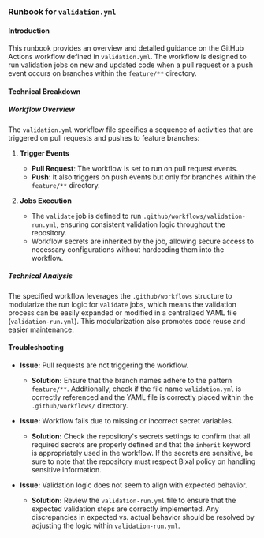 ### Runbook for `validation.yml`

#### Introduction

This runbook provides an overview and detailed guidance on the GitHub Actions workflow defined in `validation.yml`. The workflow is designed to run validation jobs on new and updated code when a pull request or a push event occurs on branches within the `feature/**` directory. 

#### Technical Breakdown

##### Workflow Overview

The `validation.yml` workflow file specifies a sequence of activities that are triggered on pull requests and pushes to feature branches:

1. **Trigger Events**
   - **Pull Request**: The workflow is set to run on pull request events.
   - **Push**: It also triggers on push events but only for branches within the `feature/**` directory.

2. **Jobs Execution**
   - The `validate` job is defined to run `.github/workflows/validation-run.yml`, ensuring consistent validation logic throughout the repository.
   - Workflow secrets are inherited by the job, allowing secure access to necessary configurations without hardcoding them into the workflow.
   
##### Technical Analysis

The specified workflow leverages the `.github/workflows` structure to modularize the run logic for `validate` jobs, which means the validation process can be easily expanded or modified in a centralized YAML file (`validation-run.yml`). This modularization also promotes code reuse and easier maintenance.

#### Troubleshooting

- **Issue:** Pull requests are not triggering the workflow.
  - **Solution:** Ensure that the branch names adhere to the pattern `feature/**`. Additionally, check if the file name `validation.yml` is correctly referenced and the YAML file is correctly placed within the `.github/workflows/` directory.

- **Issue:** Workflow fails due to missing or incorrect secret variables.
  - **Solution:** Check the repository's secrets settings to confirm that all required secrets are properly defined and that the `inherit` keyword is appropriately used in the workflow. If the secrets are sensitive, be sure to note that the repository must respect Bixal policy on handling sensitive information.

- **Issue:** Validation logic does not seem to align with expected behavior.
  - **Solution:** Review the `validation-run.yml` file to ensure that the expected validation steps are correctly implemented. Any discrepancies in expected vs. actual behavior should be resolved by adjusting the logic within `validation-run.yml`.
